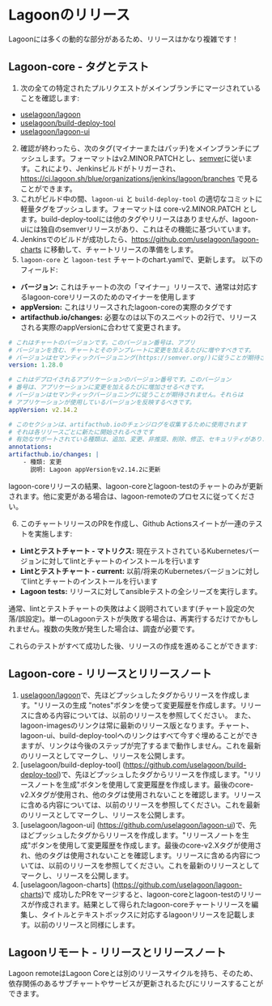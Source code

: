 # Lagoonのリリース

Lagoonには多くの動的な部分があるため、リリースはかなり複雑です！

## Lagoon-core - タグとテスト

1. 次の全ての特定されたプルリクエストがメインブランチにマージされていることを確認します:
  - [uselagoon/lagoon](https://github.com/uselagoon/lagoon)
  - [uselagoon/build-deploy-tool](https://github.com/uselagoon/build-deploy-tool)
  - [uselagoon/lagoon-ui](https://github.com/uselagoon/lagoon-ui)
2. 確認が終わったら、次のタグ(マイナーまたはパッチ)をメインブランチにプッシュします。フォーマットはv2.MINOR.PATCHとし、[semver](https://semver.org/)に従います。これにより、Jenkinsビルドがトリガーされ、https://ci.lagoon.sh/blue/organizations/jenkins/lagoon/branches で見ることができます。
3. これがビルド中の間、`lagoon-ui` と `build-deploy-tool` の適切なコミットに軽量タグをプッシュします。フォーマットは core-v2.MINOR.PATCH とします。build-deploy-toolには他のタグやリリースはありませんが、lagoon-uiには独自のsemverリリースがあり、これはその機能に基づいています。
4. Jenkinsでのビルドが成功したら、https://github.com/uselagoon/lagoon-charts に移動して、チャートリリースの準備をします。
5. `lagoon-core` と `lagoon-test` チャートのchart.yamlで、更新します。 以下のフィールド:
  - **バージョン:** これはチャートの次の「マイナー」リリースで、通常は対応するlagoon-coreリリースのためのマイナーを使用します
  - **appVersion:** これはリリースされたlagoon-coreの実際のタグです
  - **artifacthub.io/changes:** 必要なのは以下のスニペットの2行で、リリースされる実際のappVersionに合わせて変更されます。

  ```yaml title="sample chart.yml snippets"
  # これはチャートのバージョンです。このバージョン番号は、アプリ
  # バージョンを含む、チャートとそのテンプレートに変更を加えるたびに増やすべきです。
  # バージョンはセマンティックバージョニング(https://semver.org/)に従うことが期待されます。
  version: 1.28.0

  # これはデプロイされるアプリケーションのバージョン番号です。このバージョン
  # 番号は、アプリケーションに変更を加えるたびに増加させるべきです。
  # バージョンはセマンティックバージョニングに従うことが期待されません。それらは
  # アプリケーションが使用しているバージョンを反映するべきです。
  appVersion: v2.14.2

  # このセクションは、artifacthub.ioのチェンジログを収集するために使用されます
  # それは各リリースごとに新たに開始されるべきです
  # 有効なサポートされている種類は、追加、変更、非推奨、削除、修正、セキュリティがあります
  annotations:
  artifacthub.io/changes: |
      - 種類: 変更
        説明: Lagoon appVersionをv2.14.2に更新
  ```
  lagoon-coreリリースの結果、lagoon-coreとlagoon-testのチャートのみが更新されます。他に変更がある場合は、lagoon-remoteのプロセスに従ってください。

6. このチャートリリースのPRを作成し、Github Actionsスイートが一連のテストを実施します:
  - **Lintとテストチャート - マトリクス:** 現在テストされているKubernetesバージョンに対してlintとチャートのインストールを行います
  - **Lintとテストチャート - current:** 以前/将来のKubernetesバージョンに対してlintとチャートのインストールを行います
  - **Lagoon tests:** リリースに対してansibleテストの全シリーズを実行します。

  通常、lintとテストチャートの失敗はよく説明されています(チャート設定の欠落/誤設定)。単一のLagoonテストが失敗する場合は、再実行するだけでかもしれません。複数の失敗が発生した場合は、調査が必要です。

これらのテストがすべて成功した後、リリースの作成を進めることができます:

## Lagoon-core - リリースとリリースノート

1. [uselagoon/lagoon](https://github.com/uselagoon/lagoon)で、先ほどプッシュしたタグからリリースを作成します。"リリースの生成 "notes"ボタンを使って変更履歴を作成します。リリースに含める内容については、以前のリリースを参照してください。 また、lagoon-imagesのリンクは常に最新のリリース版となります。チャート、lagoon-ui、build-deploy-toolへのリンクはすべて今すぐ埋めることができますが、リンクは今後のステップが完了するまで動作しません。これを最新のリリースとしてマークし、リリースを公開します。
2. [uselagoon/build-deploy-tool] (https://github.com/uselagoon/build-deploy-tool)で、先ほどプッシュしたタグからリリースを作成します。"リリースノートを生成"ボタンを使用して変更履歴を作成します。最後のcore-v2.Xタグが使用され、他のタグは使用されないことを確認します。リリースに含める内容については、以前のリリースを参照してください。これを最新のリリースとしてマークし、リリースを公開します。
3. [uselagoon/lagoon-ui] (https://github.com/uselagoon/lagoon-ui)で、先ほどプッシュしたタグからリリースを作成します。"リリースノートを生成"ボタンを使用して変更履歴を作成します。最後のcore-v2.Xタグが使用され、他のタグは使用されないことを確認します。リリースに含める内容については、以前のリリースを参照してください。これを最新のリリースとしてマークし、リリースを公開します。
4. [uselagoon/lagoon-charts] (https://github.com/uselagoon/lagoon-charts)で 成功したPRをマージすると、lagoon-coreとlagoon-testのリリースが作成されます。結果として得られたlagoon-coreチャートリリースを編集し、タイトルとテキストボックスに対応するlagoonリリースを記載します。以前のリリースと同様にします。

## Lagoonリモート - リリースとリリースノート

Lagoon remoteはLagoon Coreとは別のリリースサイクルを持ち、そのため、依存関係のあるサブチャートやサービスが更新されるたびにリリースすることができます。
